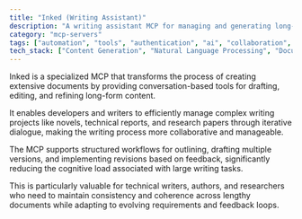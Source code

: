 ```yaml
---
title: "Inked (Writing Assistant)"
description: "A writing assistant MCP for managing and generating long-form content through conversational drafting and revision workflows."
category: "mcp-servers"
tags: ["automation", "tools", "authentication", "ai", "collaboration", "document drafting", "iterative feedback"]
tech_stack: ["Content Generation", "Natural Language Processing", "Document Management", "Conversational AI", "Writing Workflows", "Collaborative Editing"]
---
```


Inked is a specialized MCP that transforms the process of creating extensive documents by providing conversation-based tools for drafting, editing, and refining long-form content. 

It enables developers and writers to efficiently manage complex writing projects like novels, technical reports, and research papers through iterative dialogue, making the writing process more collaborative and manageable. 

The MCP supports structured workflows for outlining, drafting multiple versions, and implementing revisions based on feedback, significantly reducing the cognitive load associated with large writing tasks. 

This is particularly valuable for technical writers, authors, and researchers who need to maintain consistency and coherence across lengthy documents while adapting to evolving requirements and feedback loops.